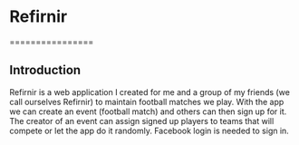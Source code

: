 # Refirnir
================
## Introduction
Refirnir is a web application I created for me and a group of my friends (we call ourselves Refirnir) to maintain football matches we play. With the app we can create an event (football match) and others can then sign up for it. The creator of an event can assign signed up players to teams that will compete or let the app do it randomly. Facebook login is needed to sign in.
